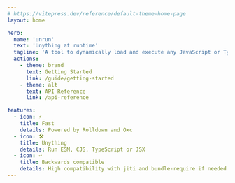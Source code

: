```yaml
---
# https://vitepress.dev/reference/default-theme-home-page
layout: home

hero:
  name: 'unrun'
  text: 'Unything at runtime'
  tagline: 'A tool to dynamically load and execute any JavaScript or TypeScript code at runtime.'
  actions:
    - theme: brand
      text: Getting Started
      link: /guide/getting-started
    - theme: alt
      text: API Reference
      link: /api-reference

features:
  - icon: ⚡
    title: Fast
    details: Powered by Rolldown and Oxc
  - icon: 🛠️
    title: Unything
    details: Run ESM, CJS, TypeScript or JSX
  - icon: ↩️
    title: Backwards compatible
    details: High compatibility with jiti and bundle-require if needed
---
```

